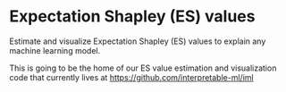 # Expectation Shapley (ES) values

Estimate and visualize Expectation Shapley (ES) values to explain any machine learning model.

This is going to be the home of our ES value estimation and visualization code that currently lives at https://github.com/interpretable-ml/iml
